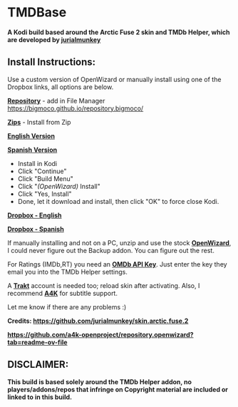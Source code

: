 # TMDBase
**A Kodi build based around the Arctic Fuse 2 skin and TMDb Helper, which are developed by [jurialmunkey](https://github.com/jurialmunkey)**

**Install Instructions:**
------------------------------------
Use a custom version of OpenWizard or manually install using one of the Dropbox links, all options are below. 

**<u>Repository</u>** - add in File Manager
https://bigmoco.github.io/repository.bigmoco/

**<u>Zips</u>** - Install from Zip

**[<u>English Version</u>](https://github.com/user-attachments/files/17988163/plugin.program.openwizard.zip)**

**[<u>Spanish Version</u>](https://github.com/Bigmoco/TMDBase/raw/refs/heads/main/language/es/plugin.program.openwizard.zip)**

- Install in Kodi
- Click "Continue"
- Click "Build Menu"
- Click "*(OpenWizard)* Install"
- Click "Yes, Install"
- Done, let it download and install, then click "OK" to force close Kodi.

**[Dropbox - English](https://www.dropbox.com/scl/fo/q4ped8gjdbvb61uoytpj8/AP-2MkeCrWquC4hhnuWpct8?rlkey=3dmnyg8ziy73mzdqdygqrydno&st=5kdaze1n&dl=1)**

**[Dropbox - Spanish](https://www.dropbox.com/scl/fo/zobt1lcflkctoupi9xykh/ADmtZQOgBA7hg5k6qR5lp1Q?rlkey=z96obct1vvhebt9nupvlxv0sc&st=58amsq9d&dl=1)**

If manually installing and not on a PC, unzip and use the stock **[OpenWizard](https://a4k-openproject.github.io/repository.openwizard/)**, I could never figure out the Backup addon. You can figure out the rest.

For Ratings (IMDb,RT) you need an **[OMDb API Key](https://www.omdbapi.com/apikey.aspx)**. Just enter the key they email you into the TMDb Helper settings.

A **[Trakt](https://trakt.tv/auth/join)** account is needed too; reload skin after activating. Also, I recommend **[A4K](https://github.com/a4k-openproject/a4kSubtitles)** for subtitle support.

Let me know if there are any problems :)

**Credits:
https://github.com/jurialmunkey/skin.arctic.fuse.2**

**https://github.com/a4k-openproject/repository.openwizard?tab=readme-ov-file**

DISCLAIMER: 
-
**This build is based solely around the TMDb Helper addon, no players/addons/repos that infringe on Copyright material are included or linked to in this build.**
